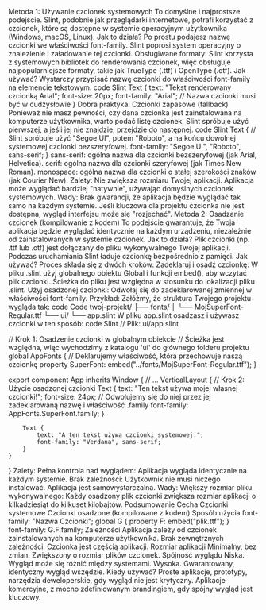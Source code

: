 Metoda 1: Używanie czcionek systemowych
To domyślne i najprostsze podejście. Slint, podobnie jak przeglądarki internetowe, potrafi korzystać z czcionek, które są dostępne w systemie operacyjnym użytkownika (Windows, macOS, Linux).
Jak to działa?
Po prostu podajesz nazwę czcionki we właściwości font-family. Slint poprosi system operacyjny o znalezienie i załadowanie tej czcionki.
Obsługiwane formaty:
Slint korzysta z systemowych bibliotek do renderowania czcionek, więc obsługuje najpopularniejsze formaty, takie jak TrueType (.ttf) i OpenType (.otf).
Jak używać?
Wystarczy przypisać nazwę czcionki do właściwości font-family na elemencie tekstowym.
code
Slint
Text {
    text: "Tekst renderowany czcionką Arial";
    font-size: 20px;
    font-family: "Arial"; // Nazwa czcionki musi być w cudzysłowie
}
Dobra praktyka: Czcionki zapasowe (fallback)
Ponieważ nie masz pewności, czy dana czcionka jest zainstalowana na komputerze użytkownika, warto podać listę czcionek. Slint spróbuje użyć pierwszej, a jeśli jej nie znajdzie, przejdzie do następnej.
code
Slint
Text {
    // Slint spróbuje użyć "Segoe UI", potem "Roboto", a na końcu dowolnej systemowej czcionki bezszeryfowej.
    font-family: "Segoe UI", "Roboto", sans-serif;
}
sans-serif: ogólna nazwa dla czcionki bezszeryfowej (jak Arial, Helvetica).
serif: ogólna nazwa dla czcionki szeryfowej (jak Times New Roman).
monospace: ogólna nazwa dla czcionki o stałej szerokości znaków (jak Courier New).
Zalety:
Nie zwiększa rozmiaru Twojej aplikacji.
Aplikacja może wyglądać bardziej "natywnie", używając domyślnych czcionek systemowych.
Wady:
Brak gwarancji, że aplikacja będzie wyglądać tak samo na każdym systemie.
Jeśli kluczowa dla projektu czcionka nie jest dostępna, wygląd interfejsu może się "rozjechać".
Metoda 2: Osadzanie czcionek (kompilowanie z kodem)
To podejście gwarantuje, że Twoja aplikacja będzie wyglądać identycznie na każdym urządzeniu, niezależnie od zainstalowanych w systemie czcionek.
Jak to działa?
Plik czcionki (np. .ttf lub .otf) jest dołączany do pliku wykonywalnego Twojej aplikacji. Podczas uruchamiania Slint ładuje czcionkę bezpośrednio z pamięci.
Jak używać?
Proces składa się z dwóch kroków:
Zadeklaruj i osadź czcionkę: W pliku .slint użyj globalnego obiektu Global i funkcji embed(), aby wczytać plik czcionki. Ścieżka do pliku jest względna w stosunku do lokalizacji pliku .slint.
Użyj osadzonej czcionki: Odwołaj się do zadeklarowanej zmiennej w właściwości font-family.
Przykład:
Załóżmy, że struktura Twojego projektu wygląda tak:
code
Code
twoj-projekt/
├── fonts/
│   └── MojSuperFont-Regular.ttf
└── ui/
    └── app.slint
W pliku app.slint osadzasz i używasz czcionki w ten sposób:
code
Slint
// Plik: ui/app.slint

// Krok 1: Osadzenie czcionki w globalnym obiekcie
// Ścieżka jest względna, więc wychodzimy z katalogu 'ui' do głównego folderu projektu
global AppFonts {
    // Deklarujemy właściwość, która przechowuje naszą czcionkę
    property <font> SuperFont: embed("../fonts/MojSuperFont-Regular.ttf");
}

export component App inherits Window {
    // ...
    VerticalLayout {
        // Krok 2: Użycie osadzonej czcionki
        Text {
            text: "Ten tekst używa mojej własnej czcionki!";
            font-size: 24px;
            // Odwołujemy się do niej przez jej zadeklarowaną nazwę i właściwość .family
            font-family: AppFonts.SuperFont.family;
        }

        Text {
            text: "A ten tekst używa czcionki systemowej.";
            font-family: "Verdana", sans-serif;
        }
    }
}
Zalety:
Pełna kontrola nad wyglądem: Aplikacja wygląda identycznie na każdym systemie.
Brak zależności: Użytkownik nie musi niczego instalować. Aplikacja jest samowystarczalna.
Wady:
Większy rozmiar pliku wykonywalnego: Każdy osadzony plik czcionki zwiększa rozmiar aplikacji o kilkadziesiąt do kilkuset kilobajtów.
Podsumowanie
Cecha	Czcionki systemowe	Czcionki osadzone (kompilowane z kodem)
Sposób użycia	font-family: "Nazwa Czcionki";	global G { property <font> F: embed("plik.ttf"); } <br> font-family: G.F.family;
Zależności	Aplikacja zależy od czcionek zainstalowanych na komputerze użytkownika.	Brak zewnętrznych zależności. Czcionka jest częścią aplikacji.
Rozmiar aplikacji	Minimalny, bez zmian.	Zwiększony o rozmiar plików czcionek.
Spójność wyglądu	Niska. Wygląd może się różnić między systemami.	Wysoka. Gwarantowany, identyczny wygląd wszędzie.
Kiedy używać?	Proste aplikacje, prototypy, narzędzia deweloperskie, gdy wygląd nie jest krytyczny.	Aplikacje komercyjne, z mocno zdefiniowanym brandingiem, gdy spójny wygląd jest kluczowy.